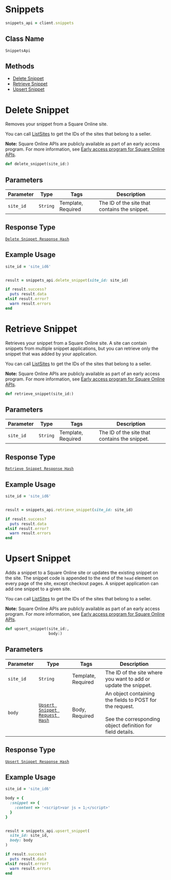 # Snippets

```ruby
snippets_api = client.snippets
```

## Class Name

`SnippetsApi`

## Methods

* [Delete Snippet](../../doc/api/snippets.md#delete-snippet)
* [Retrieve Snippet](../../doc/api/snippets.md#retrieve-snippet)
* [Upsert Snippet](../../doc/api/snippets.md#upsert-snippet)


# Delete Snippet

Removes your snippet from a Square Online site.

You can call [ListSites](../../doc/api/sites.md#list-sites) to get the IDs of the sites that belong to a seller.

__Note:__ Square Online APIs are publicly available as part of an early access program. For more information, see [Early access program for Square Online APIs](https://developer.squareup.com/docs/online-api#early-access-program-for-square-online-apis).

```ruby
def delete_snippet(site_id:)
```

## Parameters

| Parameter | Type | Tags | Description |
|  --- | --- | --- | --- |
| `site_id` | `String` | Template, Required | The ID of the site that contains the snippet. |

## Response Type

[`Delete Snippet Response Hash`](../../doc/models/delete-snippet-response.md)

## Example Usage

```ruby
site_id = 'site_id6'


result = snippets_api.delete_snippet(site_id: site_id)

if result.success?
  puts result.data
elsif result.error?
  warn result.errors
end
```


# Retrieve Snippet

Retrieves your snippet from a Square Online site. A site can contain snippets from multiple snippet applications, but you can retrieve only the snippet that was added by your application.

You can call [ListSites](../../doc/api/sites.md#list-sites) to get the IDs of the sites that belong to a seller.

__Note:__ Square Online APIs are publicly available as part of an early access program. For more information, see [Early access program for Square Online APIs](https://developer.squareup.com/docs/online-api#early-access-program-for-square-online-apis).

```ruby
def retrieve_snippet(site_id:)
```

## Parameters

| Parameter | Type | Tags | Description |
|  --- | --- | --- | --- |
| `site_id` | `String` | Template, Required | The ID of the site that contains the snippet. |

## Response Type

[`Retrieve Snippet Response Hash`](../../doc/models/retrieve-snippet-response.md)

## Example Usage

```ruby
site_id = 'site_id6'


result = snippets_api.retrieve_snippet(site_id: site_id)

if result.success?
  puts result.data
elsif result.error?
  warn result.errors
end
```


# Upsert Snippet

Adds a snippet to a Square Online site or updates the existing snippet on the site.
The snippet code is appended to the end of the `head` element on every page of the site, except checkout pages. A snippet application can add one snippet to a given site.

You can call [ListSites](../../doc/api/sites.md#list-sites) to get the IDs of the sites that belong to a seller.

__Note:__ Square Online APIs are publicly available as part of an early access program. For more information, see [Early access program for Square Online APIs](https://developer.squareup.com/docs/online-api#early-access-program-for-square-online-apis).

```ruby
def upsert_snippet(site_id:,
                   body:)
```

## Parameters

| Parameter | Type | Tags | Description |
|  --- | --- | --- | --- |
| `site_id` | `String` | Template, Required | The ID of the site where you want to add or update the snippet. |
| `body` | [`Upsert Snippet Request Hash`](../../doc/models/upsert-snippet-request.md) | Body, Required | An object containing the fields to POST for the request.<br><br>See the corresponding object definition for field details. |

## Response Type

[`Upsert Snippet Response Hash`](../../doc/models/upsert-snippet-response.md)

## Example Usage

```ruby
site_id = 'site_id6'

body = {
  :snippet => {
    :content => '<script>var js = 1;</script>'
  }
}


result = snippets_api.upsert_snippet(
  site_id: site_id,
  body: body
)

if result.success?
  puts result.data
elsif result.error?
  warn result.errors
end
```

